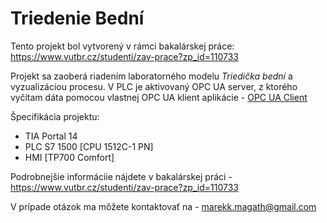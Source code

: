 # Triedenie Bední
Tento projekt bol vytvorený v rámci bakalárskej práce: https://www.vutbr.cz/studenti/zav-prace?zp_id=110733

Projekt sa zaoberá riadením laboratorného modelu *Triedička bední* a vyzualizáciou procesu.
V PLC je aktivovaný OPC UA server, z ktorého vyčítam dáta pomocou vlastnej OPC UA klient aplikácie -
[OPC UA Client](https://github.com/magiino/BakalarskaPraca-OpcUa.Client)

Špecifikácia projektu:
* TIA Portal 14
* PLC S7 1500 [CPU 1512C-1 PN]
* HMI [TP700 Comfort]

Podrobnejšie informáciie nájdete v bakalárskej práci - https://www.vutbr.cz/studenti/zav-prace?zp_id=110733

V prípade otázok ma môžete kontaktovať na - marekk.magath@gmail.com
